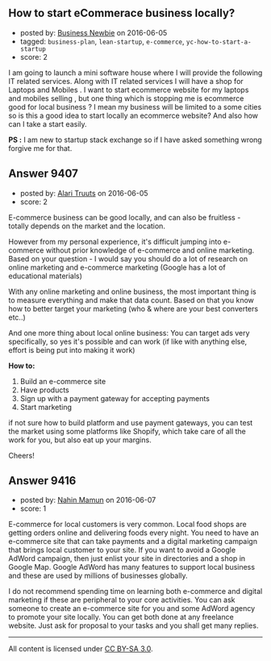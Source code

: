 ## How to start eCommerace business locally?

- posted by: [Business Newbie](https://stackexchange.com/users/7820309/business-newbie) on 2016-06-05
- tagged: `business-plan`, `lean-startup`, `e-commerce`, `yc-how-to-start-a-startup`
- score: 2

I am going to launch a mini software house where I will provide the following IT related services. Along with IT related services I will have a shop for Laptops and Mobiles . I want to start ecommerce website for my laptops and mobiles selling , but one thing which is stopping me is ecommerce good for local business ? I mean my business will be limited to a some cities so is this a good idea to start locally an ecommerce website? And also how can I take a start easily.

**PS :** I am new to startup stack exchange so if I have asked something wrong forgive me for that. 


## Answer 9407

- posted by: [Alari Truuts](https://stackexchange.com/users/5357302/alari-truuts) on 2016-06-05
- score: 2

E-commerce business can be good locally, and can also be fruitless - totally depends on the market and the location.

However from my personal experience, it's difficult jumping into e-commerce without prior knowledge of e-commerce and online marketing. Based on your question - I would say you should do a lot of research on online marketing and e-commerce marketing (Google has a lot of educational materials)

With any online marketing and online business, the most important thing is to measure everything and make that data count. Based on that you know how to better target your marketing (who & where are your best converters etc..)

And one more thing about local online business: You can target ads very specifically, so yes it's possible and can work (if like with anything else, effort is being put into making it work)

**How to:**
<ol>
<li>Build an e-commerce site</li>
<li>Have products</li>
<li>Sign up with a payment gateway for accepting payments</li>
<li>Start marketing</li>
</ol>

if not sure how to build platform and use payment gateways, you can test the market using some platforms like Shopify, which take care of all the work for you, but also eat up your margins.

Cheers!


## Answer 9416

- posted by: [Nahin Mamun](https://stackexchange.com/users/8594149/nahin-mamun) on 2016-06-07
- score: 1

E-commerce for local customers is very common. Local food shops are getting orders online and delivering foods every night. You need to have an e-commerce site that can take payments and a digital marketing campaign that brings local customer to your site. If you want to avoid a Google AdWord campaign, then just enlist your site in directories and a shop in Google Map. Google AdWord has many features to support local business and these are used by millions of businesses globally.

I do not recommend spending time on learning both e-commerce and digital marketing if these are peripheral to your core activities. You can ask someone to create an e-commerce site for you and some AdWord agency to promote your site locally. You can get both done at any freelance website. Just ask for proposal to your tasks and you shall get many replies. 



---

All content is licensed under [CC BY-SA 3.0](https://creativecommons.org/licenses/by-sa/3.0/).
